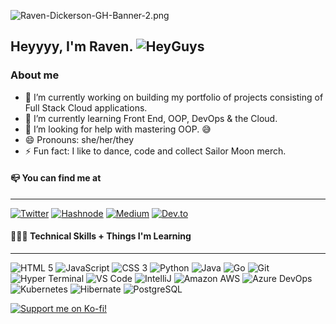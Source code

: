 <!--
**TheAmazinRaven/TheAmazinRaven** is a ✨ _special_ ✨ repository because its `README.md` (this file) appears on your GitHub profile.

Here are some ideas to get you started:

- 🔭 I’m currently working on ...
- 🌱 I’m currently learning ...
- 👯 I’m looking to collaborate on ...
- 🤔 I’m looking for help with ...
- 💬 Ask me about ...
- 📫 How to reach me: ...
- 😄 Pronouns: ...
- ⚡ Fun fact: ...
-->
![Raven-Dickerson-GH-Banner-2.png](https://i.postimg.cc/Qx7B3ct9/Raven-Dickerson-GH-Banner-2.png)

## Heyyyy, I'm Raven. ![HeyGuys](https://i.ibb.co/tc1n1dg/hey-Guys-1.png)

### About me

- 🔭 I’m currently working on building my portfolio of projects consisting of Full Stack Cloud applications.
- 🌱 I’m currently learning Front End, OOP, DevOps & the Cloud.
- 🤔 I’m looking for help with mastering OOP. :sweat_smile:
- 😄 Pronouns: she/her/they
- ⚡ Fun fact: I like to dance, code and collect Sailor Moon merch.

#### 📪 You can find me at 
---

[![Twitter](https://img.shields.io/badge/Twitter-d6a5f3?style=for-the-badge&logo=twitter&logoColor=white)](https://twitter.com/ItsRaeDickerson) [![Hashnode](https://img.shields.io/badge/Hashnode-d6a5f3?style=for-the-badge&logo=hashnode&logoColor=white)](https://theamazinraven.hashnode.dev/) [![Medium](https://img.shields.io/badge/Medium-d6a5f3?style=for-the-badge&logo=medium&logoColor=white)](https://medium.com/@TheAmazinRaven) [![Dev.to](https://img.shields.io/badge/dev.to-d6a5f3?style=for-the-badge&logo=devdotto&logoColor=white)](https://dev.to/theamazinraven) 


#### 👩🏾‍💻 Technical Skills + Things I'm Learning
---
![HTML 5](https://img.shields.io/badge/HTML5-E34F26?style=for-the-badge&logo=html5&logoColor=white) ![JavaScript](https://img.shields.io/badge/JavaScript-323330?style=for-the-badge&logo=javascript&logoColor=F7DF1E) ![CSS 3](https://img.shields.io/badge/CSS3-1572B6?style=for-the-badge&logo=css3&logoColor=white) ![Python](https://img.shields.io/badge/Python-FFD43B?style=for-the-badge&logo=python&logoColor=blue) ![Java](https://img.shields.io/badge/Java-ED8B00?style=for-the-badge&logo=java&logoColor=white) ![Go](https://img.shields.io/badge/Go-00ADD8?style=for-the-badge&logo=go&logoColor=white) ![Git](https://img.shields.io/badge/GIT-E44C30?style=for-the-badge&logo=git&logoColor=white) ![Hyper Terminal](https://img.shields.io/badge/Hyper-000000?style=for-the-badge&logo=hyper&logoColor=white) ![VS Code](https://img.shields.io/badge/Visual_Studio_Code-0078D4?style=for-the-badge&logo=visual%20studio%20code&logoColor=white) ![IntelliJ](https://img.shields.io/badge/IntelliJ_IDEA-000000.svg?style=for-the-badge&logo=intellij-idea&logoColor=white)
 ![Amazon AWS](https://img.shields.io/badge/Amazon_AWS-FF9900?style=for-the-badge&logo=amazonaws&logoColor=white) ![Azure DevOps](https://img.shields.io/badge/Azure_DevOps-0078D7?style=for-the-badge&logo=azure-devops&logoColor=white) ![Kubernetes](https://img.shields.io/badge/kubernetes-326ce5.svg?&style=for-the-badge&logo=kubernetes&logoColor=white) ![Hibernate](https://img.shields.io/badge/Hibernate-59666C?style=for-the-badge&logo=Hibernate&logoColor=white)
 ![PostgreSQL](https://img.shields.io/badge/PostgreSQL-316192?style=for-the-badge&logo=postgresql&logoColor=whit)
 
 
 
 [
![Support me on Ko-fi!](https://imagizer.imageshack.com/v2/100x75q90/923/eVwVeQ.jpg)](https://ko-fi.com/theamazinraven)
